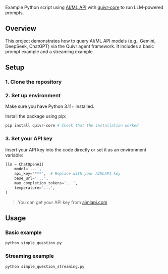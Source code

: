 Example Python script using [AI/ML API](https://aimlapi.com) with [quivr-core](https://github.com/quivr-ai/quivr) to run LLM-powered prompts.

## Overview

This project demonstrates how to query AI/ML API models (e.g., Gemini, DeepSeek, ChatGPT) via the Quivr agent framework. It includes a basic prompt example and a streaming example.

## Setup

### 1. Clone the repository

### 2. Set up environment

Make sure you have Python 3.11+ installed.

Install the package using pip:

```bash
pip install quivr-core # Check that the installation worked
```

### 3. Set your API key

Insert your API key into the code directly or set it as an environment variable:

```python
llm = ChatOpenAI(
    model='...',
    api_key='***',  # Replace with your AIMLAPI key
    base_url='...',
    max_completion_tokens='...',
    temperature='...',
)
```

> You can get your API key from [aimlapi.com](https://aimlapi.com/?utm_source=quivr&utm_medium=github&utm_campaign=integration)

## Usage

### Basic example

```bash
python simple_question.py
```

### Streaming example

```bash
python simple_question_streaming.py
```
